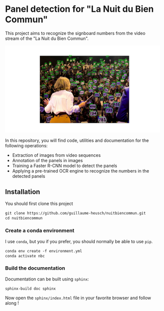 # Panel detection for "La Nuit du Bien Commun"


This project aims to recognize the signboard numbers from the video stream of the "La Nuit du Bien Commun".

![](example.png)


In this repository, you will find code, utilities and documentation for the following operations:

- Extraction of images from video sequences
- Annotation of the panels in images
- Training a Faster R-CNN model to detect the panels
- Applying a pre-trained OCR engine to recognize the numbers in the detected panels

## Installation

You should first clone this project

```
git clone https://github.com/guillaume-heusch/nuitbiencommun.git
cd nuitbiencommun
```

### Create a conda environment
I use `conda`, but you if you prefer, you should normally be able to use `pip`.

```
conda env create -f environment.yml
conda activate nbc
```

### Build the documentation
Documentation can be built using `sphinx`:

```
sphinx-build doc sphinx
```

Now open the `sphinx/index.html` file in your favorite browser and follow along !
